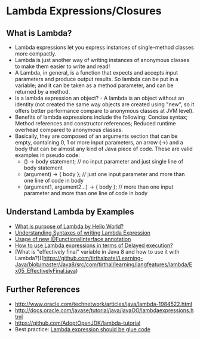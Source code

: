 # Lambda Expressions/Closures

## What is Lambda?

* Lambda expressions let you express instances of single-method classes more compactly. 
* Lambda is just another way of writing instances of anonymous classes to make them easier to write and read! 
* A Lambda, in general, is a function that expects and accepts input parameters and produce output results. So lambda can be put in a variable; and it can be taken as a method parameter, and can be returned by a method.
* Is a lambda expression an object? - A lambda is an object without an identity (not created the same way objects are created using "new", so it offers better performance compare to anonymous classes at JVM level).
* Benefits of lambda expressions include the following: Concise syntax; Method references and constructor references; Reduced runtime overhead compared to anonymous classes. 
* Basically, they are composed of an arguments section that can be empty, containing 0, 1 or more input parameters, an arrow (->) and a body that can be almost any kind of Java piece of code. These are valid examples in pseudo code:
	- () -> body statement; // no input parameter and just single line of body statement
	- (argument) -> { body }; // just one input parameter and more than one line of code in body
	- (argument1, argument2...) -> { body }; // more than one input parameter and more than one line of code in body


## Understand Lambda by Examples

* [What is purpose of Lambda by Hello World?](https://github.com/tirthalpatel/Learning-Java/blob/master/Java8/src/com/tirthal/learning/langfeatures/lambda/Ex01_HelloWorldLambda.java)
* [Understanding Syntaxes of writing Lambda Expression](https://github.com/tirthalpatel/Learning-Java/blob/master/Java8/src/com/tirthal/learning/langfeatures/lambda/Ex02_LambdaSyntaxes.java)
* [Usage of new @FunctionalInterface annotation](https://github.com/tirthalpatel/Learning-Java/blob/master/Java8/src/com/tirthal/learning/langfeatures/lambda/Ex03_FunctionalInterface.java)
* [How to use Lambda expressions in terms of Delayed execution?](https://github.com/tirthalpatel/Learning-Java/blob/master/Java8/src/com/tirthal/learning/langfeatures/lambda/Ex04_DelayedExecution.java)
* [What is "effectively final" variable in Java 8 and how to use it with Lambda?]((https://github.com/tirthalpatel/Learning-Java/blob/master/Java8/src/com/tirthal/learning/langfeatures/lambda/Ex05_EffectivelyFinal.java)

## Further References

* http://www.oracle.com/technetwork/articles/java/lambda-1984522.html
* http://docs.oracle.com/javase/tutorial/java/javaOO/lambdaexpressions.html
* https://github.com/AdoptOpenJDK/lambda-tutorial
* Best practice: [Lambda expression should be glue code](http://blog.agiledeveloper.com/2015/06/lambdas-are-glue-code.html)
